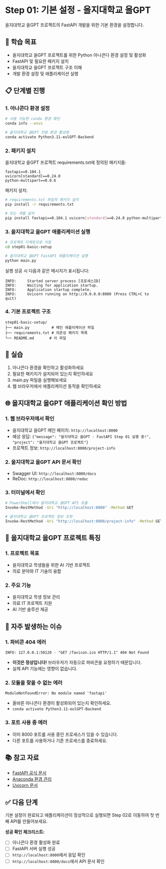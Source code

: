 # Step 01: 기본 설정 - 을지대학교 을GPT

을지대학교 을GPT 프로젝트의 FastAPI 개발을 위한 기본 환경을 설정합니다.

## 🎯 학습 목표

- 을지대학교 을GPT 프로젝트를 위한 Python 아나콘다 환경 설정 및 활성화
- FastAPI 및 필요한 패키지 설치
- 을지대학교 을GPT 프로젝트 구조 이해
- 개발 환경 설정 및 애플리케이션 실행

## 📋 단계별 진행

### 1. 아나콘다 환경 설정

```bash
# 사용 가능한 conda 환경 확인
conda info --envs

# 을지대학교 을GPT 전용 환경 활성화
conda activate Python3.11-eulGPT-Backend
```

### 2. 패키지 설치

을지대학교 을GPT 프로젝트 requirements.txt에 정의된 패키지들:
```
fastapi==0.104.1
uvicorn[standard]==0.24.0
python-multipart==0.0.6
```

패키지 설치:
```bash
# requirements.txt 파일의 패키지 설치
pip install -r requirements.txt

# 또는 개별 설치
pip install fastapi==0.104.1 uvicorn[standard]==0.24.0 python-multipart==0.0.6
```

### 3. 을지대학교 을GPT 애플리케이션 실행

```bash
# 프로젝트 디렉토리로 이동
cd step01-basic-setup

# 을지대학교 을GPT FastAPI 애플리케이션 실행
python main.py
```

실행 성공 시 다음과 같은 메시지가 표시됩니다:
```
INFO:     Started server process [프로세스ID]
INFO:     Waiting for application startup.
INFO:     Application startup complete.
INFO:     Uvicorn running on http://0.0.0.0:8000 (Press CTRL+C to quit)
```

### 4. 기본 프로젝트 구조

```
step01-basic-setup/
├── main.py          # 메인 애플리케이션 파일
├── requirements.txt # 의존성 패키지 목록
└── README.md       # 이 파일
```

## 🔧 실습

1. 아나콘다 환경을 확인하고 활성화하세요
2. 필요한 패키지가 설치되어 있는지 확인하세요
3. main.py 파일을 실행해보세요
4. 웹 브라우저에서 애플리케이션 동작을 확인하세요

## 🌐 을지대학교 을GPT 애플리케이션 확인 방법

### 1. 웹 브라우저에서 확인
- 을지대학교 을GPT 메인 페이지: `http://localhost:8000`
- 예상 응답: `{"message": "을지대학교 을GPT - FastAPI Step 01 실행 중!", "project": "을지대학교 을GPT 프로젝트"}`
- 프로젝트 정보: `http://localhost:8000/project-info`

### 2. 을지대학교 을GPT API 문서 확인
- Swagger UI: `http://localhost:8000/docs`
- ReDoc: `http://localhost:8000/redoc`

### 3. 터미널에서 확인
```bash
# PowerShell에서 을지대학교 을GPT API 호출
Invoke-RestMethod -Uri "http://localhost:8000" -Method GET

# 을지대학교 을GPT 프로젝트 정보 조회
Invoke-RestMethod -Uri "http://localhost:8000/project-info" -Method GET
```

## 🏥 을지대학교 을GPT 프로젝트 특징

### 1. 프로젝트 목표
- 을지대학교 학생들을 위한 AI 기반 프로젝트
- 의료 분야와 IT 기술의 융합

### 2. 주요 기능
- 을지대학교 학생 정보 관리
- 의료 IT 프로젝트 지원
- AI 기반 솔루션 제공

## 🐛 자주 발생하는 이슈

### 1. 파비콘 404 에러
```
INFO: 127.0.0.1:50120 - "GET /favicon.ico HTTP/1.1" 404 Not Found
```
- **이것은 정상입니다!** 브라우저가 자동으로 파비콘을 요청하기 때문입니다.
- 실제 API 기능에는 영향이 없습니다.

### 2. 모듈을 찾을 수 없는 에러
```
ModuleNotFoundError: No module named 'fastapi'
```
- 올바른 아나콘다 환경이 활성화되어 있는지 확인하세요.
- `conda activate Python3.11-eulGPT-Backend`

### 3. 포트 사용 중 에러
- 이미 8000 포트를 사용 중인 프로세스가 있을 수 있습니다.
- 다른 포트를 사용하거나 기존 프로세스를 종료하세요.

## 📚 참고 자료

- [FastAPI 공식 문서](https://fastapi.tiangolo.com/)
- [Anaconda 환경 관리](https://docs.conda.io/projects/conda/en/latest/user-guide/tasks/manage-environments.html)
- [Uvicorn 문서](https://www.uvicorn.org/)

## ✅ 다음 단계

기본 설정이 완료되고 애플리케이션이 정상적으로 실행되면 Step 02로 이동하여 첫 번째 API를 만들어보세요.

**성공 확인 체크리스트:**
- [ ] 아나콘다 환경 활성화 완료
- [ ] FastAPI 서버 실행 성공
- [ ] `http://localhost:8000`에서 응답 확인
- [ ] `http://localhost:8000/docs`에서 API 문서 확인
